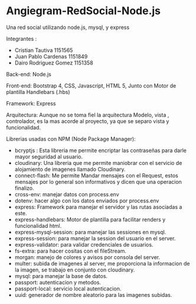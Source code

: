 # Angiegram-RedSocial-Node.js
Una red social utilizando node.js, mysql, y express

Integrantes :  

* Cristian Tautiva 1151565
* Juan Pablo Cardenas 1151849
* Dairo Rodriguez Gomez 1151358


Back-end: Node.js

Front-end: Bootstrap 4, CSS, Javascript, HTML 5, Junto con Motor de plantilla Handlebars (.hbs)

Framework: Express

Arquitectura: Aunque no se toma fiel la arquitectura Modelo, vista , controlador, es la mas acorde al proyecto,
ya que se separo vista y funcionalidad.

Librerias usadas con NPM (Node Package Manager):  

- bcryptjs : Esta libreria me permite encriptar las contraseñas para darle mayor seguridad al usuario.
- cloudinary: Una libreria que me permite maniobrar con el servicio de alojamiento de imagenes llamado Cloudinary.
- connect-flash: Me permite Mandar mensajes con el Request, estos mensajes por lo general son informativos y dicen que una operacion finalizo.
- cross-env: manejar datos con process.env
- dotenv: hacer algo con los datos enviados por process.env
- express: Framework para manejar el servidor y las rutas asociadas a este.
- express-handlebars: Motor de plantilla para facilitar renders y funcionalidad html.
- express-mysql-session: para manejar las sessiones en mysql.
- express-session: para manejar la session del usuario en el server.
- express-validator: para validar credenciales de usuarios.
- fs-extra: para hacer cositas con el fileStream.
- morgan: manejo de colores y avisos por consola del server.
- multer: subida de imagenes al server, me proporciona la informacion de la imagen, se trabajo en conjunto con cloudinary.
- mysql: para manejar la base de datos.
- passport: autenticacion y metodos.
- passport-local: servicio local autenticacion.
- uuid: generador de nombre aleatorio para las imagenes subidas.



